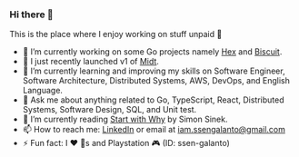 ### Hi there 👋

This is the place where I enjoy working on stuff unpaid 🤣

- 🔭  I’m currently working on some Go projects namely [Hex](https://github.com/ssengalanto/hex) and [Biscuit](https://github.com/ssengalanto/biscuit).
- 🚀 I just recently launched v1 of [Midt](https://github.com/ssengalanto/midt).
- 🌱  I’m currently learning and improving my skills on Software Engineer, Software Architecture, Distributed Systems, AWS, DevOps, and English Language.
- 💬  Ask me about anything related to Go, TypeScript, React, Distributed Systems, Software Design, SQL, and Unit test.
- 📖 I’m currently reading [Start with Why](https://www.goodreads.com/book/show/7108725-start-with-why) by Simon Sinek.
- 📫  How to reach me: [LinkedIn](https://www.linkedin.com/in/ssen-galanto/) or email at iam.ssengalanto@gmail.com
- ⚡  Fun fact: I ❤️ 🐶s and Playstation 🎮 (ID: ssen-galanto)
